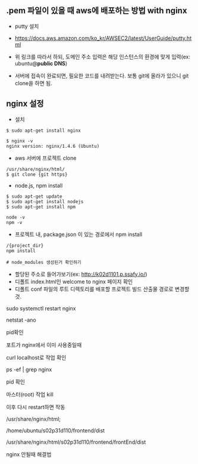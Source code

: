 ## .pem 파일이 있을 때 aws에 배포하는 방법 with nginx

- putty 설치
- https://docs.aws.amazon.com/ko_kr/AWSEC2/latest/UserGuide/putty.html

- 위 링크를 따라서 하되, 도메인 주소 입력은 해당 인스턴스의 환경에 맞게 입력(ex: ubuntu@**public DNS**)
- 서버에 접속이 완료되면, 필요한 코드를 내려받는다. 보통 git에 올라가 있으니 git clone을 하면 됨.



## nginx 설정

- 설치

```
$ sudo apt-get install nginx

$ nginx -v
nginx version: nginx/1.4.6 (Ubuntu)
```



- aws 서버에 프로젝트 clone

```
/usr/share/nginx/html/
$ git clone {git https}
```



- node.js, npm install

```
$ sudo apt-get update 
$ sudo apt-get install nodejs
$ sudo apt-get install npm

node -v
npm -v
```



- 프로젝트 내, package.json 이 있는 경로에서 npm install

```
/{project_dir}
npm install

# node_modules 생성된거 확인하기
```



- 할당된 주소로 들어가보기(ex: http://k02d1101.p.ssafy.io/)
- 디폴트 index.html인 welcome to nginx 페이지 확인
- 디폴트 conf 파일의 루트 디렉토리를 배포할 프로젝트 빌드 산출물 경로로 변경할 것.







sudo systemctl restart nginx





netstat -ano

pid확인



포트가 nginx에서 이미 사용중일때

curl localhost로 작업 확인

ps -ef | grep nginx

pid 확인

마스터(root) 작업 kill

이후 다시 restart하면 작동









 /usr/share/nginx/html;

/home/ubuntu/s02p31d110/frontend/dist

/usr/share/nginx/html/s02p31d110/frontend/frontEnd/dist



nginx 안될때 해결법 